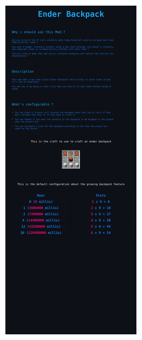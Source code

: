 ![](./docs/readme.svg)

[//]: # (<embed src="docs/readme.pdf" type="application/pdf">)

[//]: # ()
[//]: # (<object data="docs/readme.pdf" type="application/pdf" width="100%">)

[//]: # (</object>)

[//]: # (# Description)

[//]: # (This mod adds a backpack, but with unique content per player. Even if you duplicate it, its contents will be identical to the first one. A bit like an enderchest)

[//]: # ()
[//]: # (As the player spends more time on the server, the backpack will grow and the player will be able to store more items. The default configuration is as follows:)

[//]: # (| hours  | slots available                       |)

[//]: # (| ------ |:----------------:| )

[//]: # (|    0   | 1*9 = 9          |)

[//]: # (|    1   | 2*9 = 18         |)

[//]: # (|    2   | 3*9 = 27         |)

[//]: # (|    4   | 4*9 = 36         |)

[//]: # (|   12   | 5*9 = 45         |)

[//]: # (|   36   | 6*9 = 54         |)

[//]: # ()
[//]: # (You can create your own ***sizes*** by settings a time in millisecond as key and a number of rows as value)

[//]: # ()
[//]: # (max rows is 6)

[//]: # ()
[//]: # ()
[//]: # (**Important !**)

[//]: # (**Values in the list must be sorted from smallest to largest. whether it is the size or the delay**)

[//]: # ()
[//]: # ()
[//]: # (## There are two way to use this mod)

[//]: # (1. Players will receive a backpack when they log in &#40;only if they don't already have one&#41;<br />Here is the configuration of the **config.json** file to use the first way<br/>![Alt text]&#40;https://github.com/AmibeSkyfy16/EnderBackpack/blob/1.18.2/images/config_first_way.png&#41;)

[//]: # ()
[//]: # (2. Players will have to craft the backpack<br/>Here is the configuration of the **config.json** file to use the second way<br/>![Alt text]&#40;https://github.com/AmibeSkyfy16/EnderBackpack/blob/1.18.2/images/config_second_way.png?raw=true&#41;<br/>And this is the craft<br/>![Alt text]&#40;https://github.com/AmibeSkyfy16/EnderBackpack/blob/1.18.2/images/craft.png?raw=true&#41;)

[//]: # ()
[//]: # ()
[//]: # (## Other configurations)

[//]: # (You can choose if you want the contents of the backpack to be dropped to the ground when the players die using the settings option called dropBackpackContentWhenDying &#40;by default, the contents are saved &#40;as an enderchest&#41;. )

[//]: # ()
[//]: # (## Why this mod)

[//]: # (Today, Minecraft contains many more items than before, especially with the 1.18 update and not to mention the mods that add a lot of items. Players need more space in their inventory. Most of the backpack mods can be made easily and have their own inventory &#40;not a unique content per player&#41;, so there is no more interest in shulkerboxes.)

[//]: # ()
[//]: # (## Special Thanks)

[//]: # (DanikingRD)
